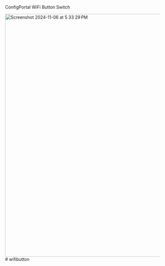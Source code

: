 
ConfigPortal WiFi Button Switch

<img width="788" alt="Screenshot 2024-11-06 at 5 33 29 PM" src="https://github.com/user-attachments/assets/93b23de1-4850-41ff-a655-27615c21eda5">
#   w i f i b u t t o n  
 
